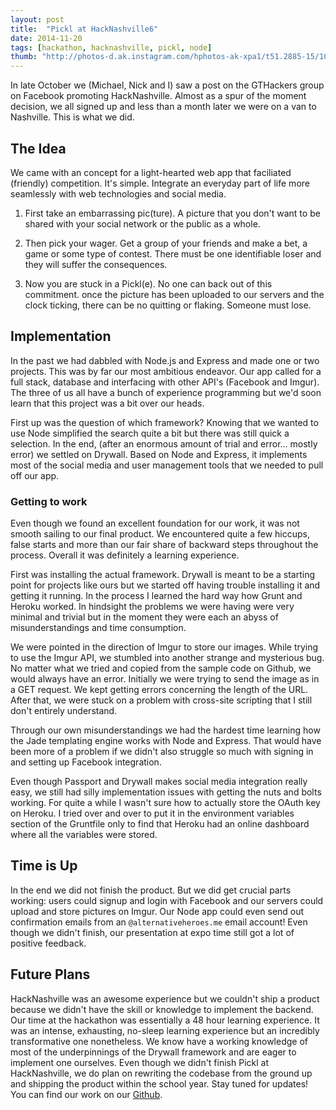 ```yaml
---
layout: post
title:  "Pickl at HackNashville6"
date: 2014-11-20
tags: [hackathon, hacknashville, pickl, node]
thumb: "http://photos-d.ak.instagram.com/hphotos-ak-xpa1/t51.2885-15/10808990_1502928523289643_815335201_n.jpg"
---
```


In late October we (Michael, Nick and I) saw a post on the GTHackers group on
Facebook promoting HackNashville. Almost as a spur of the moment decision, we
all signed up and less than a month later we were on a van to Nashville. This is what we did.

## The Idea

We came with an concept for a light-hearted web app that faciliated (friendly)
competition. It's simple. Integrate an everyday part of life more seamlessly
with web technologies and social media.

 1. First take an embarrassing pic(ture). A picture that you don't
want to be shared with your social network or the public as a
whole.

 2. Then pick your wager. Get a group of your friends and make a
bet, a game or some type of contest. There must be one
identifiable loser and they will suffer the consequences.

 3. Now you are stuck in a Pickl(e). No one can back out of this
commitment. once the picture has been uploaded to our servers
and the clock ticking, there can be no quitting or flaking.
Someone must lose.

## Implementation

In the past we had dabbled with Node.js and Express and made one
or two projects. This was by far our most ambitious endeavor.
Our app called for a full stack, database and interfacing
with other API's (Facebook and Imgur). The three of us all have
a bunch of experience programming but we'd soon learn that this
project was a bit over our heads.

First up was the question of which framework? Knowing that we
wanted to use Node simplified the search quite a bit but there
was still quick a selection. In the end, (after an enormous
amount of trial and error... mostly error) we settled on
Drywall. Based on Node and Express, it implements most of the
social media and user management tools that we needed to pull
off our app.

### Getting to work

Even though we found an excellent foundation for our work, it
was not smooth sailing to our final product. We encountered quite a few hiccups,
false starts and more than our fair share of backward steps throughout the
process. Overall it was definitely a learning experience.

First was installing the actual framework. Drywall is meant to be a starting
point for projects like ours but we started off having trouble installing it and
getting it running. In the process I learned the hard way how Grunt and Heroku
worked. In hindsight the problems we were having were very minimal and trivial
but in the moment they were each an abyss of misunderstandings and time
consumption.

We were pointed in the direction of Imgur to store our images. While trying to
use the Imgur API, we stumbled into another strange and mysterious bug. No
matter what we tried and copied from the sample code on Github, we would always
have an error. Initially we were trying to send the image as in a GET request.
We kept getting errors concerning the length of the URL. After that, we were
stuck on a problem with cross-site scripting that I still don't entirely
understand.

Through our own misunderstandings we had the hardest time learning how the
Jade templating engine works with Node and Express. That would have been more
of a problem if we didn't also struggle so much with signing in and setting
up Facebook integration.

Even though Passport and Drywall makes social media integration really easy, we
still had silly implementation issues with getting the nuts and bolts working.
For quite a while I wasn't sure how to actually store the OAuth key on Heroku.
I tried over and over to put it in the environment variables section of the
Gruntfile only to find that Heroku had an online dashboard where all the
variables were stored.

## Time is Up

In the end we did not finish the product. But we did get crucial parts working:
users could signup and login with Facebook and our servers could upload and
store pictures on Imgur. Our Node app could even send out confirmation emails
from an `@alternativeheroes.me` email account! Even though we didn't finish, our
presentation at expo time still got a lot of positive feedback.

## Future Plans

HackNashville was an awesome experience but we couldn't ship a product because
we didn't have the skill or knowledge to implement the backend. Our time at the
hackathon was essentially a 48 hour learning experience. It was an intense,
exhausting, no-sleep learning experience but an incredibly transformative one
nonetheless. We know have a working knowledge of most of the underpinnings of
the Drywall framework and are eager to implement one ourselves. Even though
we didn't finish Pickl at HackNashville, we do plan on rewriting the codebase
from the ground up and shipping the product within the school year. Stay tuned
for updates! You can find our work on our [Github](http://github.com/alternativeheroes).
